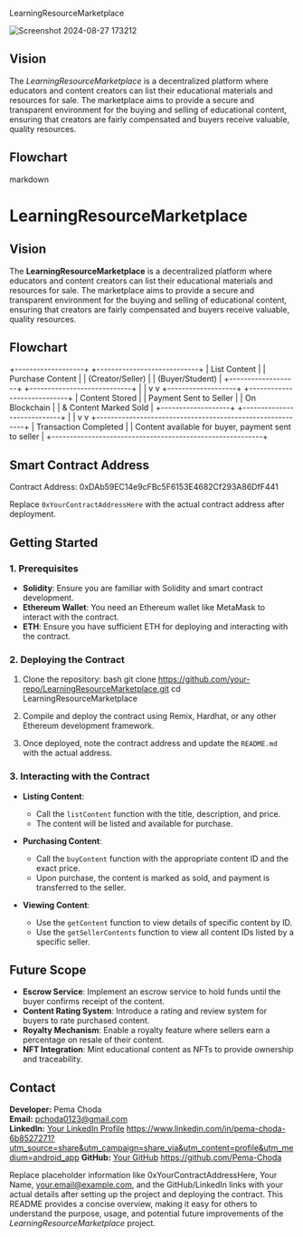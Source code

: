 LearningResourceMarketplace

![Screenshot 2024-08-27 173212](https://github.com/user-attachments/assets/62ac20ae-ac66-4938-abde-0521fcccae5f)

## Vision

The *LearningResourceMarketplace* is a decentralized platform where educators and content creators can list their educational materials and resources for sale. The marketplace aims to provide a secure and transparent environment for the buying and selling of educational content, ensuring that creators are fairly compensated and buyers receive valuable, quality resources.

## Flowchart
markdown
# LearningResourceMarketplace

## Vision

The **LearningResourceMarketplace** is a decentralized platform where educators and content creators can list their educational materials and resources for sale. The marketplace aims to provide a secure and transparent environment for the buying and selling of educational content, ensuring that creators are fairly compensated and buyers receive valuable, quality resources.

## Flowchart


+-------------------+          +----------------------------+
|   List Content    |          |        Purchase Content     |
|  (Creator/Seller) |          |        (Buyer/Student)      |
+-------------------+          +----------------------------+
        |                               |
        v                               v
+-------------------+          +----------------------------+
|   Content Stored  |          |  Payment Sent to Seller     |
|    On Blockchain  |          |    & Content Marked Sold    |
+-------------------+          +----------------------------+
        |                               |
        v                               v
+----------------------------------------------------------+
|                   Transaction Completed                  |
|     Content available for buyer, payment sent to seller   |
+----------------------------------------------------------+


## Smart Contract Address

Contract Address: 0xDAb59EC14e9cFBc5F6153E4682Cf293A86DfF441

 Replace `0xYourContractAddressHere` with the actual contract address after deployment.

## Getting Started

### 1. Prerequisites

- **Solidity**: Ensure you are familiar with Solidity and smart contract development.
- **Ethereum Wallet**: You need an Ethereum wallet like MetaMask to interact with the contract.
- **ETH**: Ensure you have sufficient ETH for deploying and interacting with the contract.

### 2. Deploying the Contract

1. Clone the repository:
    bash
    git clone https://github.com/your-repo/LearningResourceMarketplace.git
    cd LearningResourceMarketplace
    

2. Compile and deploy the contract using Remix, Hardhat, or any other Ethereum development framework.

3. Once deployed, note the contract address and update the `README.md` with the actual address.

### 3. Interacting with the Contract

- **Listing Content**: 
    - Call the `listContent` function with the title, description, and price.
    - The content will be listed and available for purchase.

- **Purchasing Content**: 
    - Call the `buyContent` function with the appropriate content ID and the exact price.
    - Upon purchase, the content is marked as sold, and payment is transferred to the seller.

- **Viewing Content**: 
    - Use the `getContent` function to view details of specific content by ID.
    - Use the `getSellerContents` function to view all content IDs listed by a specific seller.

## Future Scope

- **Escrow Service**: Implement an escrow service to hold funds until the buyer confirms receipt of the content.
- **Content Rating System**: Introduce a rating and review system for buyers to rate purchased content.
- **Royalty Mechanism**: Enable a royalty feature where sellers earn a percentage on resale of their content.
- **NFT Integration**: Mint educational content as NFTs to provide ownership and traceability.

## Contact

**Developer:** Pema Choda  
**Email:** pchoda0123@gmail.com  
**LinkedIn:** [Your LinkedIn Profile](https://linkedin.com/in/yourprofile)  https://www.linkedin.com/in/pema-choda-6b8527271?utm_source=share&utm_campaign=share_via&utm_content=profile&utm_medium=android_app
**GitHub:** [Your GitHub](https://github.com/your-github) https://github.com/Pema-Choda



Replace
placeholder information like 0xYourContractAddressHere, Your Name, your.email@example.com, and the GitHub/LinkedIn links with your actual details after setting up the project and deploying the contract. This README provides a concise overview, making it easy for others to understand the purpose, usage, and potential future improvements of the *LearningResourceMarketplace* project.
